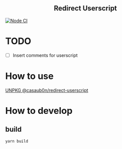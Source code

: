 <h2 align="center">Redirect Userscript</h2>

[![Node CI](https://github.com/casaub0n/redirect-userscript/workflows/Node%20CI/badge.svg)](https://github.com/casaub0n/redirect-userscript/actions/runs/185214832)

# TODO
- [ ] Insert comments for userscript

# How to use
[UNPKG @casaub0n/redirect-userscript](https://unpkg.com/@casaub0n%2Fredirect-userscript)

# How to develop
## build
```console
yarn build
```